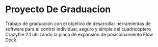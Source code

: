 # Proyecto De Graduacion
Trabajo de graduación con el objetivo de desarrollar herramientas de software para el control individual, seguro y simple del cuadricóptero Crazyflie 2.1 utilizando la placa de expansión de posicionamiento Flow Deck.
